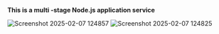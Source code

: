 **This is a multi -stage Node.js application service**


![Screenshot 2025-02-07 124857](https://github.com/user-attachments/assets/bbcaf272-7ae6-48f1-b7c9-69d6ff2f2860)
![Screenshot 2025-02-07 124825](https://github.com/user-attachments/assets/205bf45f-a751-49fb-826e-d5388e7dbc47)
